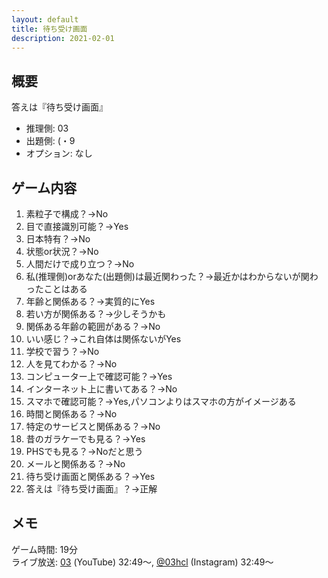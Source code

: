 ```yaml
---
layout: default
title: 待ち受け画面
description: 2021-02-01
---
```


## 概要

答えは『待ち受け画面』

- 推理側: 03
- 出題側: (・9
- オプション: なし

## ゲーム内容

1. 素粒子で構成？→No
2. 目で直接識別可能？→Yes
3. 日本特有？→No
4. 状態or状況？→No
5. 人間だけで成り立つ？→No
6. 私(推理側)orあなた(出題側)は最近関わった？→最近かはわからないが関わったことはある
7. 年齢と関係ある？→実質的にYes
8. 若い方が関係ある？→少しそうかも
9. 関係ある年齢の範囲がある？→No
10. いい感じ？→これ自体は関係ないがYes
11. 学校で習う？→No
12. 人を見てわかる？→No
13. コンピューター上で確認可能？→Yes
14. インターネット上に書いてある？→No
15. スマホで確認可能？→Yes,パソコンよりはスマホの方がイメージある
16. 時間と関係ある？→No
17. 特定のサービスと関係ある？→No
18. 昔のガラケーでも見る？→Yes
19. PHSでも見る？→Noだと思う
20. メールと関係ある？→No
21. 待ち受け画面と関係ある？→Yes
22. 答えは『待ち受け画面』？→正解

## メモ

ゲーム時間: 19分  
ライブ放送: [03](https://youtu.be/y-AgYYTU-mE?t=1969s) (YouTube) 32:49～, [@03hcl](https://www.instagram.com/tv/CLEVeZLl6SG/) (Instagram) 32:49～
<!-- ライブ放送: [03](https://youtu.be/y-AgYYTU-mE?t=1969s) (YouTube) 32:49～, @03hcl \[[1](https://www.instagram.com/tv/CKwfS_TDd59/)/[2](https://www.instagram.com/tv/CKwfrJiDo-z/)/[3](https://www.instagram.com/tv/CKwgGHOjtyQ/)/[4](https://www.instagram.com/tv/CKwgRcrD1Ql/)\] (Instagram) \[3\]2:54～ -->

